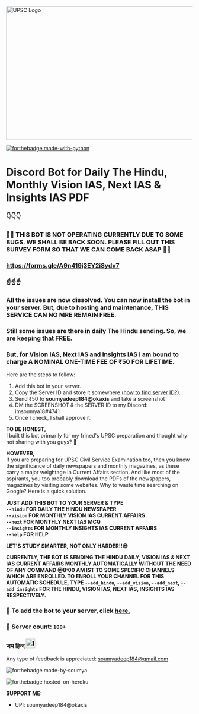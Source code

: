 <img src="https://github.com/imsoumya18/upsc_bot/blob/main/assets/UPSC.jpg" alt="UPSC Logo" width="1000" height="360">

[![forthebadge made-with-python](http://ForTheBadge.com/images/badges/made-with-python.svg)](https://www.python.org/)

# Discord Bot for Daily The Hindu, Monthly Vision IAS, Next IAS & Insights IAS PDF

### 👇👇👇
### 🚫🚫 THIS BOT IS NOT OPERATING CURRENTLY DUE TO SOME BUGS. WE SHALL BE BACK SOON. PLEASE FILL OUT THIS SURVEY FORM SO THAT WE CAN COME BACK ASAP 🚫🚫
### https://forms.gle/A9n419j3EY2iSydv7
### ☝️☝️☝️

### All the issues are now dissolved. You can now install the bot in your server. But, due to hosting and maintenance, THIS SERVICE CAN NO MRE REMAIN FREE.
### Still some issues are there in daily The Hindu sending. So, we are keeping that FREE.
### But, for Vision IAS, Next IAS and Insights IAS I am bound to charge A NOMINAL ONE-TIME FEE OF ₹50 FOR LIFETIME.

Here are the steps to follow:
1. Add this bot in your server.
2. Copy the Server ID and store it somewhere ([how to find server ID?](https://www.alphr.com/discord-find-server-id/)).
3. Send ₹50 to **soumyadeep184@okaxis** and take a screenshot
4. DM the SCREENSHOT & the SERVER ID to my Discord: imsoumya18#4741
5. Once I check, I shall approve it.

**TO BE HONEST,**<br>I built this bot primarily for my frined's UPSC preparation and thought why not sharing with you guys? 🤔

**HOWEVER,**<br>If you are preparing for UPSC Civil Service Examination too, then you know the significance of daily newspapers and monthly magazines, as these carry a major weightage in Current Affairs section. And like most of the aspirants, you too probably download the PDFs of the newspapers, magazines by visiting some websites. Why to waste time searching on Google? Here is a quick solution.

**JUST ADD THIS BOT TO YOUR SERVER & TYPE<br>`--hindu` FOR DAILY THE HINDU NEWSPAPER<br>`--vision` FOR MONTHLY VISION IAS CURRENT AFFAIRS<br>`--next` FOR MONTHLY NEXT IAS MCQ<br>`--insights` FOR MONTHLY INSIGHTS IAS CURRENT AFFAIRS<br>`--help` FOR HELP**

**LET'S STUDY SMARTER, NOT ONLY HARDER!!😎**

**CURRENTLY, THE BOT IS SENDING THE HINDU DAILY, VISION IAS & NEXT IAS CURRENT AFFAIRS MONTHLY AUTOMATICALLY WITHOUT THE NEED OF ANY COMMAND @8:00 AM IST TO SOME SPECIFIC CHANNELS WHICH ARE ENROLLED. TO ENROLL YOUR CHANNEL FOR THIS AUTOMATIC SCHEDULE, TYPE `--add_hindu`, `--add_vision`, `--add_next`, `--add_insights` FOR THE HINDU, VISION IAS, NEXT IAS, INSIGHTS IAS RESPECTIVELY.**

### 🔗 To add the bot to your server, click [here.](https://discord.com/api/oauth2/authorize?client_id=842376092505473074&permissions=534723950656&scope=bot)

### 🎯 Server count: `100+`

### जय हिन्द <img src="https://emojipedia-us.s3.dualstack.us-west-1.amazonaws.com/thumbs/120/google/313/flag-india_1f1ee-1f1f3.png" alt="Indian Flag" width="25" height="25">

Any type of feedback is appreciated: soumyadeep184@gmail.com

![forthebadge made-by-soumya](https://img.shields.io/badge/CREATED_BY-SOUMYA-blue)

![forthebadge hosted-on-heroku](https://img.shields.io/badge/HOSTED_ON-AWS-brightgreen)

 **SUPPORT ME:**
 - UPI: soumyadeep184@okaxis
